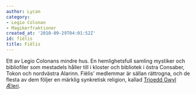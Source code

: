 ```yaml
---
author: Lycan
category:
- Legio Colonan
- Magikerfraktioner
created_at: '2010-09-29T04:01:52Z'
id: fiëlis
title: Fiëlis
---
```

Ett av Legio Colonans mindre hus. En hemlighetsfull samling mystiker och bibliofiler som mestadels håller till i kloster och bibliotek i östra Consaber, Tokon och nordvästra Alarinn. Fiëlis' medlemmar är sällan rättrogna, och de flesta av dem följer en märklig synkretisk religion, kallad [Trioedd Gwyl Æleri].

  [Trioedd Gwyl Æleri]: Trioedd_Gwyl_Æleri